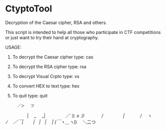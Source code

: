 # CtyptoTool
Decryption of the Caesar cipher, RSA and others.

This script is intended to help all those who participate in CTF competitions or just want to try their hand at cryptography.

USAGE:

1) To decrypt the Сaesar cipher type: cas

2) To decrypt the RSA cipher type: rsa

3) To decrypt Visual Crpto type: vs

4) To convert HEX to text type: hex

5) To quit type: quit

         ／＞　 フ
　　　　　| 　_　 _|
　 　　　／`ミ _x 彡
　　 　 /　　　 　 |
　　　 /　 ヽ　　 ﾉ
　／￣|　　 |　|　|
　| (￣ヽ＿_ヽ_)_)
　＼二つ
